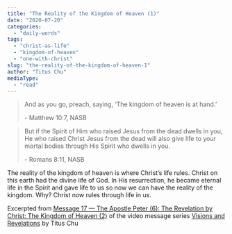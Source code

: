 ```yaml
---
title: "The Reality of the Kingdom of Heaven (1)"
date: "2020-07-20"
categories: 
  - "daily-words"
tags: 
  - "christ-as-life"
  - "kingdom-of-heaven"
  - "one-with-christ"
slug: "the-reality-of-the-kingdom-of-heaven-1"
author: "Titus Chu"
mediaType: 
  - "read"
---
```


> And as you go, preach, saying, ‘The kingdom of heaven is at hand.’
> 
> \- Matthew 10:7, NASB

> But if the Spirit of Him who raised Jesus from the dead dwells in you, He who raised Christ Jesus from the dead will also give life to your mortal bodies through His Spirit who dwells in you.
> 
> \- Romans 8:11, NASB

The reality of the kingdom of heaven is where Christ’s life rules. Christ on this earth had the divine life of God. In His resurrection, he became eternal life in the Spirit and gave life to us so now we can have the reality of the kingdom. Why? Christ now rules through life in us.

Excerpted from [Message 17 — The Apostle Peter (6): The Revelation by Christ: The Kingdom of Heaven (2)](https://youtu.be/UCbHYDSWz8U) of the video message series [Visions and Revelations](http://english.thechurchincleveland.org/virtual-lords-day.html) by Titus Chu
